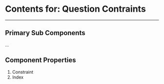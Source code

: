 # Contents for: Question Contraints
---

## Primary Sub Components

...

## Component Properties

1. Constraint
2. Index